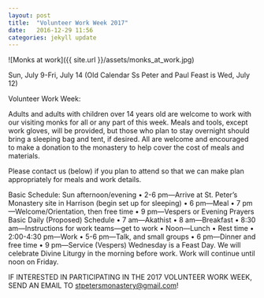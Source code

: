 ```yaml
---
layout: post
title:  "Volunteer Work Week 2017"
date:   2016-12-29 11:56
categories: jekyll update
---
```


![Monks at work]({{ site.url }}/assets/monks_at_work.jpg)

Sun, July 9-Fri, July 14 (Old Calendar Ss Peter and Paul Feast is Wed, July 12)

 Volunteer Work Week:

Adults and adults with children over 14 years old are welcome to work with our visiting monks for all or any part of this week.  Meals and tools, except work gloves, will be provided, but those who plan to stay overnight should bring a sleeping bag and tent, if desired.  All are welcome and encouraged to make a donation to the monastery to help cover the cost of meals and materials.  

Please contact us (below) if you plan to attend so that we can make plan appropriately for meals and work details.

Basic Schedule:
Sun afternoon/evening
•	2-6 pm—Arrive at St. Peter’s Monastery site in Harrison (begin set up for sleeping)
•	6 pm—Meal
•	7 pm—Welcome/Orientation, then free time
•	9 pm—Vespers or Evening Prayers
Basic Daily (Proposed) Schedule
•	7 am—Akathist
•	8 am—Breakfast
•	8:30 am—Instructions for work teams—get to work
•	Noon—Lunch
•	Rest time
•	2:00-4:30 pm—Work
•	5-6 pm—Talk, and small groups
•	6 pm—Dinner and free time
•	9 pm—Service (Vespers)
Wednesday is a Feast Day. We will celebrate Divine Liturgy in the morning before work.  Work will continue until noon on Friday.

IF INTERESTED IN PARTICIPATING IN THE 2017 VOLUNTEER WORK WEEK, SEND AN EMAIL TO stpetersmonastery@gmail.com!
